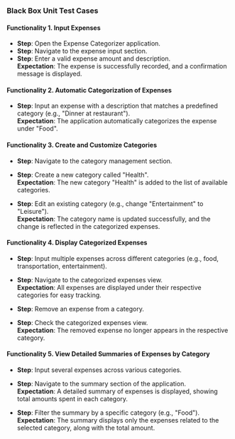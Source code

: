 ### Black Box Unit Test Cases  

#### Functionality 1. Input Expenses
- **Step**: Open the Expense Categorizer application.  
- **Step**: Navigate to the expense input section.  
- **Step**: Enter a valid expense amount and description.  
  **Expectation**: The expense is successfully recorded, and a confirmation message is displayed.  

#### Functionality 2. Automatic Categorization of Expenses
- **Step**: Input an expense with a description that matches a predefined category (e.g., "Dinner at restaurant").  
  **Expectation**: The application automatically categorizes the expense under "Food".  

#### Functionality 3. Create and Customize Categories
- **Step**: Navigate to the category management section.  
- **Step**: Create a new category called "Health".  
  **Expectation**: The new category "Health" is added to the list of available categories.  

- **Step**: Edit an existing category (e.g., change "Entertainment" to "Leisure").  
  **Expectation**: The category name is updated successfully, and the change is reflected in the categorized expenses.  

#### Functionality 4. Display Categorized Expenses
- **Step**: Input multiple expenses across different categories (e.g., food, transportation, entertainment).  
- **Step**: Navigate to the categorized expenses view.  
  **Expectation**: All expenses are displayed under their respective categories for easy tracking.  

- **Step**: Remove an expense from a category.  
- **Step**: Check the categorized expenses view.  
  **Expectation**: The removed expense no longer appears in the respective category.  

#### Functionality 5. View Detailed Summaries of Expenses by Category
- **Step**: Input several expenses across various categories.  
- **Step**: Navigate to the summary section of the application.  
  **Expectation**: A detailed summary of expenses is displayed, showing total amounts spent in each category.  

- **Step**: Filter the summary by a specific category (e.g., "Food").  
  **Expectation**: The summary displays only the expenses related to the selected category, along with the total amount.  